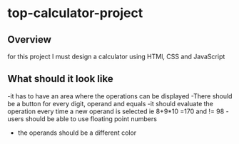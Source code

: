 # top-calculator-project

## Overview

for this project I must design a calculator using HTMl, CSS and JavaScript

## What should it look like

-it has to have an area where the operations can be displayed
-There should be a button for every digit, operand and equals
-it should evaluate the operation every time a new operand is selected ie 8+9\*10 =170 and != 98
-users should be able to use floating point numbers

- the operands should be a different color
